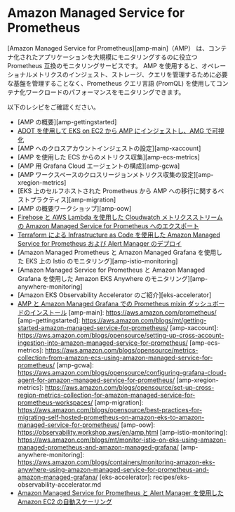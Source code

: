 # Amazon Managed Service for Prometheus

[Amazon Managed Service for Prometheus][amp-main]（AMP） は、コンテナ化されたアプリケーションを大規模にモニタリングするのに役立つ Prometheus 互換のモニタリングサービスです。
AMP を使用すると、オペレーショナルメトリクスのインジェスト、ストレージ、クエリを管理するために必要な基盤を管理することなく、Prometheus クエリ言語 (PromQL) を使用してコンテナ化ワークロードのパフォーマンスをモニタリングできます。

以下のレシピをご確認ください。

- [AMP の概要][amp-gettingstarted]
- [ADOT を使用して EKS on EC2 から AMP にインジェストし、AMG で可視化](recipes/ec2-eks-metrics-go-adot-ampamg.md)
- [AMP へのクロスアカウントインジェストの設定][amp-xaccount]
- [AMP を使用した ECS からのメトリクス収集][amp-ecs-metrics]
- [AMP 用 Grafana Cloud エージェントの構成][amp-gcwa]
- [AMP ワークスペースのクロスリージョンメトリクス収集の設定][amp-xregion-metrics]
- [EKS 上のセルフホストされた Prometheus から AMP への移行に関するベストプラクティス][amp-migration]
- [AMP の概要ワークショップ][amp-oow]
- [Firehose と AWS Lambda を使用した Cloudwatch メトリクスストリームの Amazon Managed Service for Prometheus へのエクスポート](recipes/lambda-cw-metrics-go-amp.md)
- [Terraform による Infrastructure as Code を使用した Amazon Managed Service for Prometheus および Alert Manager のデプロイ](recipes/amp-alertmanager-terraform.md)
- [Amazon Managed Prometheus と Amazon Managed Grafana を使用した EKS 上の Istio のモニタリング][amp-istio-monitoring]
- [Amazon Managed Service for Prometheus と Amazon Managed Grafana を使用した Amazon EKS Anywhere のモニタリング][amp-anywhere-monitoring]
- [Amazon EKS Observability Accelerator のご紹介][eks-accelerator]
- [AMP と Amazon Managed Grafana での Prometheus mixin ダッシュボードのインストール](recipes/amp-mixin-dashboards.md)
[amp-main]: https://aws.amazon.com/prometheus/
[amp-gettingstarted]: https://aws.amazon.com/blogs/mt/getting-started-amazon-managed-service-for-prometheus/
[amp-xaccount]: https://aws.amazon.com/blogs/opensource/setting-up-cross-account-ingestion-into-amazon-managed-service-for-prometheus/
[amp-ecs-metrics]: https://aws.amazon.com/blogs/opensource/metrics-collection-from-amazon-ecs-using-amazon-managed-service-for-prometheus/
[amp-gcwa]: https://aws.amazon.com/blogs/opensource/configuring-grafana-cloud-agent-for-amazon-managed-service-for-prometheus/
[amp-xregion-metrics]: https://aws.amazon.com/blogs/opensource/set-up-cross-region-metrics-collection-for-amazon-managed-service-for-prometheus-workspaces/
[amp-migration]: https://aws.amazon.com/blogs/opensource/best-practices-for-migrating-self-hosted-prometheus-on-amazon-eks-to-amazon-managed-service-for-prometheus/
[amp-oow]: https://observability.workshop.aws/en/amp.html
[amp-istio-monitoring]: https://aws.amazon.com/blogs/mt/monitor-istio-on-eks-using-amazon-managed-prometheus-and-amazon-managed-grafana/
[amp-anywhere-monitoring]: https://aws.amazon.com/blogs/containers/monitoring-amazon-eks-anywhere-using-amazon-managed-service-for-prometheus-and-amazon-managed-grafana/
[eks-accelerator]: recipes/eks-observability-accelerator.md
- [Amazon Managed Service for Prometheus と Alert Manager を使用した Amazon EC2 の自動スケーリング](recipes/as-ec2-using-amp-and-alertmanager.md)

